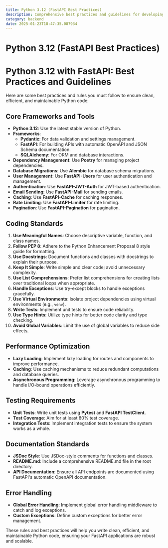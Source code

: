 ```yaml
---
title: Python 3.12 (FastAPI Best Practices)
description: Comprehensive best practices and guidelines for developing robust and maintainable Python 3.12 applications using FastAPI, Pydantic, SQLAlchemy, and other essential libraries.
category: backend
date: 2025-01-23T18:47:35.087934
---
```


# Python 3.12 (FastAPI Best Practices)

# Python 3.12 with FastAPI: Best Practices and Guidelines

Here are some best practices and rules you must follow to ensure clean, efficient, and maintainable Python code:

## Core Frameworks and Tools
- **Python 3.12**: Use the latest stable version of Python.
- **Frameworks**:
  - **Pydantic**: For data validation and settings management.
  - **FastAPI**: For building APIs with automatic OpenAPI and JSON Schema documentation.
  - **SQLAlchemy**: For ORM and database interactions.
- **Dependency Management**: Use **Poetry** for managing project dependencies.
- **Database Migrations**: Use **Alembic** for database schema migrations.
- **User Management**: Use **FastAPI-Users** for user authentication and management.
- **Authentication**: Use **FastAPI-JWT-Auth** for JWT-based authentication.
- **Email Sending**: Use **FastAPI-Mail** for sending emails.
- **Caching**: Use **FastAPI-Cache** for caching responses.
- **Rate Limiting**: Use **FastAPI-Limiter** for rate limiting.
- **Pagination**: Use **FastAPI-Pagination** for pagination.

## Coding Standards
1. **Use Meaningful Names**: Choose descriptive variable, function, and class names.
2. **Follow PEP 8**: Adhere to the Python Enhancement Proposal 8 style guide for formatting.
3. **Use Docstrings**: Document functions and classes with docstrings to explain their purpose.
4. **Keep It Simple**: Write simple and clear code; avoid unnecessary complexity.
5. **Use List Comprehensions**: Prefer list comprehensions for creating lists over traditional loops when appropriate.
6. **Handle Exceptions**: Use try-except blocks to handle exceptions gracefully.
7. **Use Virtual Environments**: Isolate project dependencies using virtual environments (e.g., `venv`).
8. **Write Tests**: Implement unit tests to ensure code reliability.
9. **Use Type Hints**: Utilize type hints for better code clarity and type checking.
10. **Avoid Global Variables**: Limit the use of global variables to reduce side effects.

## Performance Optimization
- **Lazy Loading**: Implement lazy loading for routes and components to improve performance.
- **Caching**: Use caching mechanisms to reduce redundant computations and database queries.
- **Asynchronous Programming**: Leverage asynchronous programming to handle I/O-bound operations efficiently.

## Testing Requirements
- **Unit Tests**: Write unit tests using **Pytest** and **FastAPI TestClient**.
- **Test Coverage**: Aim for at least 80% test coverage.
- **Integration Tests**: Implement integration tests to ensure the system works as a whole.

## Documentation Standards
- **JSDoc Style**: Use JSDoc-style comments for functions and classes.
- **README.md**: Include a comprehensive README.md file in the root directory.
- **API Documentation**: Ensure all API endpoints are documented using FastAPI's automatic OpenAPI documentation.

## Error Handling
- **Global Error Handling**: Implement global error handling middleware to catch and log exceptions.
- **Custom Exceptions**: Define custom exceptions for better error management.

These rules and best practices will help you write clean, efficient, and maintainable Python code, ensuring your FastAPI applications are robust and scalable.
